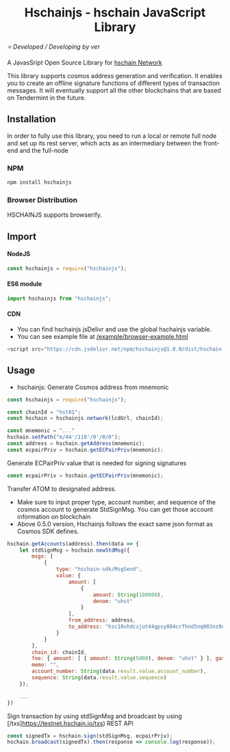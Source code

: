 <h1 align="center">
    Hschainjs - hschain JavaScript Library 
</h1>

*:star: Developed / Developing by ver*

A JavasSript Open Source Library for [hschain Network](https://testnet.hschain.io/)

This library supports cosmos address generation and verification. It enables you to create an offline signature functions of different types of transaction messages. It will eventually support all the other blockchains that are based on Tendermint in the future.

## Installation

In order to fully use this library, you need to run a local or remote full node and set up its rest server, which acts as an intermediary between the front-end and the full-node

### NPM

```bash
npm install hschainjs
```

### Browser Distribution

HSCHAINJS supports browserify.

## Import 

#### NodeJS

```js
const hschainjs = require("hschainjs");
```

#### ES6 module
```js
import hschainjs from "hschainjs";
```

#### CDN

- You can find hschainjs jsDelivr and use the global hschainjs variable.
- You can see example file at [/example/browser-example.html](https://github.com/cosmostation/hschainjs/tree/master/example/browser-example.html)

```js
<script src="https://cdn.jsdelivr.net/npm/hschainjs@1.0.0/dist/hschain.min.js"></script>
```

## Usage
- hschainjs: Generate Cosmos address from mnemonic  
```js
const hschainjs = require("hschainjs");

const chainId = "hst01";
const hschain = hschainjs.network(lcdUrl, chainId);

const mnemonic = "..."
hschain.setPath("m/44'/118'/0'/0/0");
const address = hschain.getAddress(mnemonic);
const ecpairPriv = hschain.getECPairPriv(mnemonic);
```

Generate ECPairPriv value that is needed for signing signatures
```js
const ecpairPriv = hschain.getECPairPriv(mnemonic);
```

Transfer ATOM to designated address. 
* Make sure to input proper type, account number, and sequence of the cosmos account to generate StdSignMsg. You can get those account information on blockchain 
* Above 0.5.0 version, Hschainjs follows the exact same json format as Cosmos SDK defines.
```js
hschain.getAccounts(address).then(data => {
	let stdSignMsg = hschain.newStdMsg({
		msgs: [
			{
				type: "hschain-sdk/MsgSend",
				value: {
					amount: [
						{
							amount: String(100000),
							denom: "uhst"
						}
					],
					from_address: address,
					to_address: "hsc18vhdczjut44gpsy804crfhnd5nq003nz0nf20v"
				}
			}
		],
		chain_id: chainId,
		fee: { amount: [ { amount: String(5000), denom: "uhst" } ], gas: String(200000) },
		memo: "",
		account_number: String(data.result.value.account_number),
		sequence: String(data.result.value.sequence)
	});

	...
})
```

Sign transaction by using stdSignMsg and broadcast by using [/txs]https://testnet.hschain.io/txs) REST API
```js
const signedTx = hschain.sign(stdSignMsg, ecpairPriv);
hschain.broadcast(signedTx).then(response => console.log(response));
```
